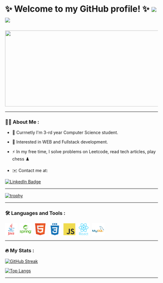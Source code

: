 ### 

<!--
**Maximus1202/Maximus1202** is a ✨ _special_ ✨ repository because its `README.md` (this file) appears on your GitHub profile.

-->

<h1>
  ✨ Welcome to my GitHub profile! ✨
  <img src="https://media.giphy.com/media/hvRJCLFzcasrR4ia7z/giphy.gif" width="30px"/>
  <img src="https://media.giphy.com/media/RN8FdaB6T1bkkI5n4I/giphy.gif" width="100"/>
</h1>

<div align="center">
  <img src="https://media.giphy.com/media/dWesBcTLavkZuG35MI/giphy.gif" width="600" height="250"/>
</div>

---

### :man_technologist: About Me :

- :telescope: Currnetly I'm 3-rd year Computer Science student.

- :seedling: Interested in WEB and Fullstack development.

- :zap: In my free time, I solve problems on Leetcode, read tech articles, play chess ♟️

- :envelope: Contact me at: 

<div id="badges">
  <a href="https://www.linkedin.com/in/maxim-mirochnik-cs/">
    <img src="https://img.shields.io/badge/LinkedIn-blue?style=for-the-badge&logo=linkedin&logoColor=white" alt="LinkedIn Badge"/>
  </a>
</div>

---

[![trophy](https://github-profile-trophy.vercel.app/?username=Maximus1202&theme=radical)](https://github.com/ryo-ma/github-profile-trophy)



---

### :hammer_and_wrench: Languages and Tools :

<div>
  <img src="https://github.com/devicons/devicon/blob/master/icons/java/java-original-wordmark.svg" title="Java" alt="Java" width="40" height="40"/>&nbsp;
  <img src="https://github.com/devicons/devicon/blob/master/icons/spring/spring-original-wordmark.svg" title="Spring" alt="Spring" width="40" height="40"/>&nbsp;
  <img src="https://github.com/devicons/devicon/blob/master/icons/html5/html5-original.svg" title="HTML5" alt="HTML" width="40" height="40"/>&nbsp;
  <img src="https://github.com/devicons/devicon/blob/master/icons/css3/css3-plain-wordmark.svg"  title="CSS3" alt="CSS" width="40" height="40"/>&nbsp;
  <img src="https://github.com/devicons/devicon/blob/master/icons/javascript/javascript-original.svg" title="JavaScript" alt="JavaScript" width="40" height="40"/>&nbsp;
  <img src="https://github.com/devicons/devicon/blob/master/icons/react/react-original-wordmark.svg" title="React" alt="React" width="40" height="40"/>&nbsp;
  <img src="https://github.com/devicons/devicon/blob/master/icons/mysql/mysql-original-wordmark.svg" title="MySQL"  alt="MySQL" width="40" height="40"/>&nbsp;
</div>

---

### :fire: My Stats :

[![GitHub Streak](http://github-readme-streak-stats.herokuapp.com?user=Maximus1202&theme=dracula&date_format=j%2Fn%5B%2FY%5D)](https://git.io/streak-stats)

[![Top Langs](https://github-readme-stats.vercel.app/api/top-langs/?username=Maximus1202&layout=compact&theme=vision-friendly-dark)](https://github.com/anuraghazra/github-readme-stats)

--- 

<div>
  <img src="https://komarev.com/ghpvc/?username=Maximus1202&style=flat-square&color=blue" alt=""/>
</div>






